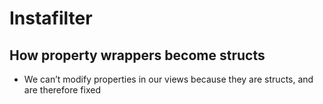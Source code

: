 # Instafilter

## How property wrappers become structs

* We can’t modify properties in our views because they are structs, and are therefore fixed
